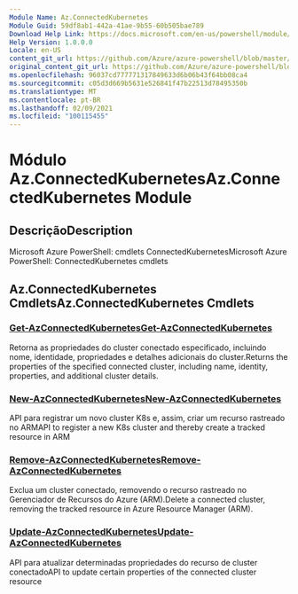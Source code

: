 ```yaml
---
Module Name: Az.ConnectedKubernetes
Module Guid: 59df8ab1-442a-41ae-9b55-60b505bae789
Download Help Link: https://docs.microsoft.com/en-us/powershell/module/az.connectedkubernetes
Help Version: 1.0.0.0
Locale: en-US
content_git_url: https://github.com/Azure/azure-powershell/blob/master/src/ConnectedKubernetes/help/Az.ConnectedKubernetes.md
original_content_git_url: https://github.com/Azure/azure-powershell/blob/master/src/ConnectedKubernetes/help/Az.ConnectedKubernetes.md
ms.openlocfilehash: 96037cd777771317849633d6b06b43f64bb08ca4
ms.sourcegitcommit: c05d3d669b5631e526841f47b22513d78495350b
ms.translationtype: MT
ms.contentlocale: pt-BR
ms.lasthandoff: 02/09/2021
ms.locfileid: "100115455"
---
```

# <span data-ttu-id="f7c3b-101">Módulo Az.ConnectedKubernetes</span><span class="sxs-lookup"><span data-stu-id="f7c3b-101">Az.ConnectedKubernetes Module</span></span>
## <span data-ttu-id="f7c3b-102">Descrição</span><span class="sxs-lookup"><span data-stu-id="f7c3b-102">Description</span></span>
<span data-ttu-id="f7c3b-103">Microsoft Azure PowerShell: cmdlets ConnectedKubernetes</span><span class="sxs-lookup"><span data-stu-id="f7c3b-103">Microsoft Azure PowerShell: ConnectedKubernetes cmdlets</span></span>

## <span data-ttu-id="f7c3b-104">Az.ConnectedKubernetes Cmdlets</span><span class="sxs-lookup"><span data-stu-id="f7c3b-104">Az.ConnectedKubernetes Cmdlets</span></span>
### [<span data-ttu-id="f7c3b-105">Get-AzConnectedKubernetes</span><span class="sxs-lookup"><span data-stu-id="f7c3b-105">Get-AzConnectedKubernetes</span></span>](Get-AzConnectedKubernetes.md)
<span data-ttu-id="f7c3b-106">Retorna as propriedades do cluster conectado especificado, incluindo nome, identidade, propriedades e detalhes adicionais do cluster.</span><span class="sxs-lookup"><span data-stu-id="f7c3b-106">Returns the properties of the specified connected cluster, including name, identity, properties, and additional cluster details.</span></span>

### [<span data-ttu-id="f7c3b-107">New-AzConnectedKubernetes</span><span class="sxs-lookup"><span data-stu-id="f7c3b-107">New-AzConnectedKubernetes</span></span>](New-AzConnectedKubernetes.md)
<span data-ttu-id="f7c3b-108">API para registrar um novo cluster K8s e, assim, criar um recurso rastreado no ARM</span><span class="sxs-lookup"><span data-stu-id="f7c3b-108">API to register a new K8s cluster and thereby create a tracked resource in ARM</span></span>

### [<span data-ttu-id="f7c3b-109">Remove-AzConnectedKubernetes</span><span class="sxs-lookup"><span data-stu-id="f7c3b-109">Remove-AzConnectedKubernetes</span></span>](Remove-AzConnectedKubernetes.md)
<span data-ttu-id="f7c3b-110">Exclua um cluster conectado, removendo o recurso rastreado no Gerenciador de Recursos do Azure (ARM).</span><span class="sxs-lookup"><span data-stu-id="f7c3b-110">Delete a connected cluster, removing the tracked resource in Azure Resource Manager (ARM).</span></span>

### [<span data-ttu-id="f7c3b-111">Update-AzConnectedKubernetes</span><span class="sxs-lookup"><span data-stu-id="f7c3b-111">Update-AzConnectedKubernetes</span></span>](Update-AzConnectedKubernetes.md)
<span data-ttu-id="f7c3b-112">API para atualizar determinadas propriedades do recurso de cluster conectado</span><span class="sxs-lookup"><span data-stu-id="f7c3b-112">API to update certain properties of the connected cluster resource</span></span>

